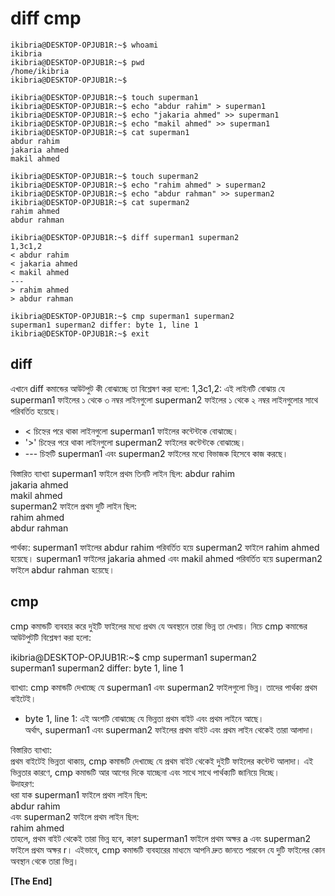 # diff cmp

```
ikibria@DESKTOP-OPJUB1R:~$ whoami
ikibria
ikibria@DESKTOP-OPJUB1R:~$ pwd
/home/ikibria
ikibria@DESKTOP-OPJUB1R:~$
```
```
ikibria@DESKTOP-OPJUB1R:~$ touch superman1
ikibria@DESKTOP-OPJUB1R:~$ echo "abdur rahim" > superman1
ikibria@DESKTOP-OPJUB1R:~$ echo "jakaria ahmed" >> superman1
ikibria@DESKTOP-OPJUB1R:~$ echo "makil ahmed" >> superman1
ikibria@DESKTOP-OPJUB1R:~$ cat superman1
abdur rahim
jakaria ahmed
makil ahmed
```
```
ikibria@DESKTOP-OPJUB1R:~$ touch superman2
ikibria@DESKTOP-OPJUB1R:~$ echo "rahim ahmed" > superman2
ikibria@DESKTOP-OPJUB1R:~$ echo "abdur rahman" >> superman2
ikibria@DESKTOP-OPJUB1R:~$ cat superman2
rahim ahmed
abdur rahman
```
```
ikibria@DESKTOP-OPJUB1R:~$ diff superman1 superman2
1,3c1,2
< abdur rahim
< jakaria ahmed
< makil ahmed
---
> rahim ahmed
> abdur rahman
```
```
ikibria@DESKTOP-OPJUB1R:~$ cmp superman1 superman2
superman1 superman2 differ: byte 1, line 1
ikibria@DESKTOP-OPJUB1R:~$ exit
```
## diff
এখানে diff কমান্ডের আউটপুট কী বোঝাচ্ছে তা বিশ্লেষণ করা হলো:
1,3c1,2: এই লাইনটি বোঝায় যে superman1 ফাইলের ১ থেকে ৩ নম্বর লাইনগুলো superman2 ফাইলের ১ থেকে ২ নম্বর লাইনগুলোর সাথে পরিবর্তিত হয়েছে।
- < চিহ্নের পরে থাকা লাইনগুলো superman1 ফাইলের কন্টেন্টকে বোঝাচ্ছে।
- '>' চিহ্নের পরে থাকা লাইনগুলো superman2 ফাইলের কন্টেন্টকে বোঝাচ্ছে।
- --- চিহ্নটি superman1 এবং superman2 ফাইলের মধ্যে বিভাজক হিসেবে কাজ করছে।

বিস্তারিত ব্যাখ্যা
superman1 ফাইলে প্রথম তিনটি লাইন ছিল:
abdur rahim  
jakaria ahmed  
makil ahmed  
superman2 ফাইলে প্রথম দুটি লাইন ছিল:  
rahim ahmed  
abdur rahman

পার্থক্য:
superman1 ফাইলের abdur rahim পরিবর্তিত হয়ে superman2 ফাইলে rahim ahmed হয়েছে।
superman1 ফাইলের jakaria ahmed এবং makil ahmed পরিবর্তিত হয়ে superman2 ফাইলে abdur rahman হয়েছে।

## cmp
cmp কমান্ডটি ব্যবহার করে দুইটি ফাইলের মধ্যে প্রথম যে অবস্থানে তারা ভিন্ন তা দেখায়। নিচে cmp কমান্ডের আউটপুটটি বিশ্লেষণ করা হলো:

ikibria@DESKTOP-OPJUB1R:~$ cmp superman1 superman2  
superman1 superman2 differ: byte 1, line 1

ব্যাখ্যা:
cmp কমান্ডটি দেখাচ্ছে যে superman1 এবং superman2 ফাইলগুলো ভিন্ন। তাদের পার্থক্য প্রথম বাইটেই।  
- byte 1, line 1: এই অংশটি বোঝাচ্ছে যে ভিন্নতা প্রথম বাইট এবং প্রথম লাইনে আছে।  
অর্থাৎ, superman1 এবং superman2 ফাইলের প্রথম বাইট এবং প্রথম লাইন থেকেই তারা আলাদা।

বিস্তারিত ব্যাখ্যা:  
প্রথম বাইটেই ভিন্নতা থাকায়, cmp কমান্ডটি দেখাচ্ছে যে প্রথম বাইট থেকেই দুইটি ফাইলের কন্টেন্ট আলাদা।
এই ভিন্নতার কারণে, cmp কমান্ডটি আর আগের দিকে যাচ্ছেনা এবং সাথে সাথে পার্থক্যটি জানিয়ে দিচ্ছে।  
উদাহরণ:  
ধরা যাক superman1 ফাইলে প্রথম লাইন ছিল:  
abdur rahim  
এবং superman2 ফাইলে প্রথম লাইন ছিল:  
rahim ahmed  
তাহলে, প্রথম বাইট থেকেই তারা ভিন্ন হবে, কারণ superman1 ফাইলে প্রথম অক্ষর a এবং superman2 ফাইলে প্রথম অক্ষর r।
এইভাবে, cmp কমান্ডটি ব্যবহারের মাধ্যমে আপনি দ্রুত জানতে পারবেন যে দুটি ফাইলের কোন অবস্থান থেকে তারা ভিন্ন।

**[The End]**